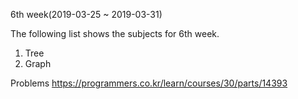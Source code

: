 6th week(2019-03-25 ~ 2019-03-31)

The following list shows the subjects for 6th week.

1. Tree
2. Graph

Problems https://programmers.co.kr/learn/courses/30/parts/14393
